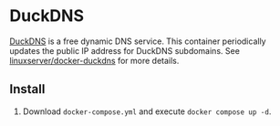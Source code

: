 # DuckDNS

[DuckDNS](https://www.duckdns.org) is a free dynamic DNS service. This container periodically updates the public IP address for DuckDNS subdomains. See [linuxserver/docker-duckdns](https://github.com/linuxserver/docker-duckdns) for more details.

## Install

1. Download `docker-compose.yml` and execute `docker compose up -d`.
